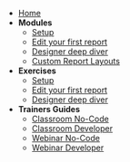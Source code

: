 <!-- docs/_sidebar.md -->
<!-- [![ForNAV](/_media/ForNAV_logo_2f_250.png)](https://www.fornav.com/) -->

- [Home](/readme.md)
- **Modules**
  - [Setup](/Modules/01%20Setup/Setup.Trainer.md)
  - [Edit your first report](/Modules/02%20Edit%20your%20first%20report/EditYourFirstReport.Trainer.md)
  - [Designer deep diver](/Modules/03%20Designer%20deep%20dive/DesignerDeepDive.Trainer.md)
  - [Custom Report Layouts]()
- **Exercises**
  - [Setup](/Exercises/Setup.Exercise.md)
  - [Edit your first report](/Exercises/EditYourFirstReport.Exercise.md)
  - [Designer deep diver](/Exercises/DesignerDeepDive.Exercise.md)
- **Trainers Guides**
  - [Classroom No-Code](/Modules/Classroom%20NoCode.md)
  - [Classroom Developer](/Modules/Classroom%20Developer.md)
  - [Webinar No-Code](/Modules/Webinar%20NoCode.md)
  - [Webinar Developer](/Modules/Webinar%20Developer.md)